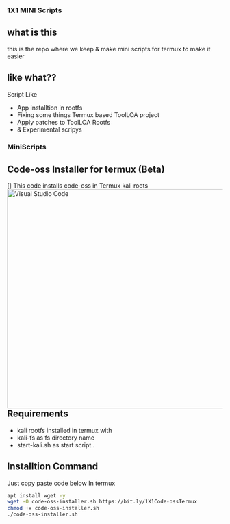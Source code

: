 ### 1X1 MINI Scripts
## what is this
this is the repo where we keep & make mini scripts for termux to make it easier
## like what??
Script Like
- App installtion in rootfs
- Fixing some things Termux based ToolLOA project
- Apply patches to ToolLOA Rootfs
- & Experimental scripys
### MiniScripts
## Code-oss Installer for termux (Beta)
[<img align="left" alt="Visual Studio Code" width="512px" src="https://upload.wikimedia.org/wikipedia/commons/9/9a/Visual_Studio_Code_1.35_icon.svg" />]
This code installs code-oss in Termux kali roots
## Requirements
- kali rootfs installed in termux with
- kali-fs as fs directory name
- start-kali.sh as start script..
## Installtion Command
Just copy paste code below In termux
```bash
apt install wget -y
wget -O code-oss-installer.sh https://bit.ly/1X1Code-ossTermux
chmod +x code-oss-installer.sh
./code-oss-installer.sh
```
